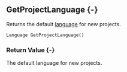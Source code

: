 ## GetProjectLanguage {-}

Returns the default [language](#language) for new projects.

```{sql}
Language GetProjectLanguage()
```

### Return Value {-}

The default language for new projects.